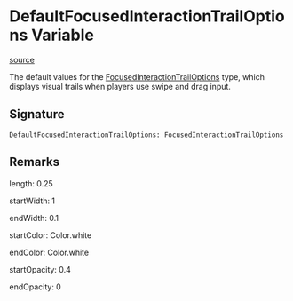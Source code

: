 # DefaultFocusedInteractionTrailOptions Variable

[source](https://developers.meta.com/horizon-worlds/reference/2.0.0/core_defaultfocusedinteractiontrailoptions)

The default values for the [FocusedInteractionTrailOptions](/horizon-worlds/reference/2.0.0/core_focusedinteractiontrailoptions) type, which displays visual trails when players use swipe and drag input.

## Signature

```
DefaultFocusedInteractionTrailOptions: FocusedInteractionTrailOptions
```

## Remarks

length: 0.25

  

startWidth: 1

  

endWidth: 0.1

  

startColor: Color.white

  

endColor: Color.white

  

startOpacity: 0.4

  

endOpacity: 0